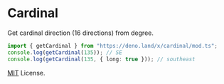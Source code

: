 # Cardinal

Get cardinal direction (16 directions) from degree.

```ts
import { getCardinal } from "https://deno.land/x/cardinal/mod.ts";
console.log(getCardinal(135)); // SE
console.log(getCardinal(135, { long: true })); // southeast
```

[MIT](LICENSE) License.
